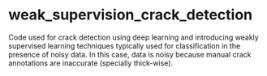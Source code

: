 # weak_supervision_crack_detection
Code used for crack detection using deep learning and introducing weakly supervised learning techniques typically used for classification in the presence of noisy data. In this case, data is noisy because manual crack annotations are inaccurate (specially thick-wise).
